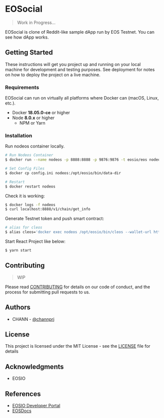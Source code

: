 # EOSocial
> Work in Progress...

EOSocial is clone of Reddit-like sample dApp run by EOS Testnet. You can see how dApp works.

## Getting Started
These instructions will get you project up and running on your local machine for development and testing purposes. See deployment for notes on how to deploy the project on a live machine.

### Requirements
EOSocial can run on virtually all platforms where Docker can (macOS, Linux, etc.).

- Docker **18.05.0-ce** or higher
- Node **8.0.x** or higher
  - NPM or Yarn

### Installation
Run nodeos container locally.

```bash
# Run Nodeos Container
$ docker run --name nodeos -p 8888:8888 -p 9876:9876 -t eosio/eos nodeosd.sh -e --http-alias=nodeos:8888 --http-alias=127.0.0.1:8888 --http-alias=localhost:8888

# Set Config Files
$ docker cp config.ini nodeos:/opt/eosio/bin/data-dir

# Restart
$ docker restart nodeos
```

Check it is working:

```bash
$ docker logs -f nodeos
$ curl localhost:8888/v1/chain/get_info
```

Generate Testnet token and push smart contract:

```bash
# alias for cleos
$ alias cleos='docker exec nodeos /opt/eosio/bin/cleos --wallet-url http://localhost:8888'


```

Start React Project like below:

```bash
$ yarn start
```

## Contributing
> WIP

Please read [CONTRIBUTING](#WIP) for details on our code of conduct, and the process for submitting pull requests to us.

## Authors
- CHANN - [@channprj](https://github.com/channprj)

## License
This project is licensed under the MIT License - see the [LICENSE](LICENSE.md) file for details

## Acknowledgments
- EOSIO

## References
- [EOSIO Developer Portal](https://developers.eos.io/)
- [EOSDocs](https://www.eosdocs.io/)
